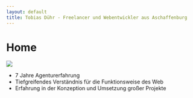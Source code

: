 ```yaml
---
layout: default
title: Tobias Dühr - Freelancer und Webentwickler aus Aschaffenburg
---
```


# Home

![](http://m.b2werbeagentur.de/media/r/365/800/800/s)

- 7 Jahre Agenturerfahrung
- Tiefgreifendes Verständnis für die Funktionsweise des Web
- Erfahrung in der Konzeption und Umsetzung großer Projekte
